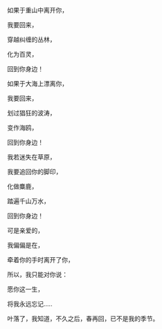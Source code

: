 

如果于重山中离开你，

我要回来，

穿越纠缠的丛林，

化为百灵，

回到你身边！

如果于大海上漂离你，

我要回来，

划过猖狂的波涛，

变作海鸥，

回到你身边！

我若迷失在草原，

我要追回你的脚印，

化做麋鹿，

踏遍千山万水，

回到你身边！

可是亲爱的，

我偏偏是在，

牵着你的手时离开了你，

所以，我只能对你说：

愿你这一生，

将我永远忘记.....

叶落了，我知道，不久之后，春再回，已不是我的季节。


